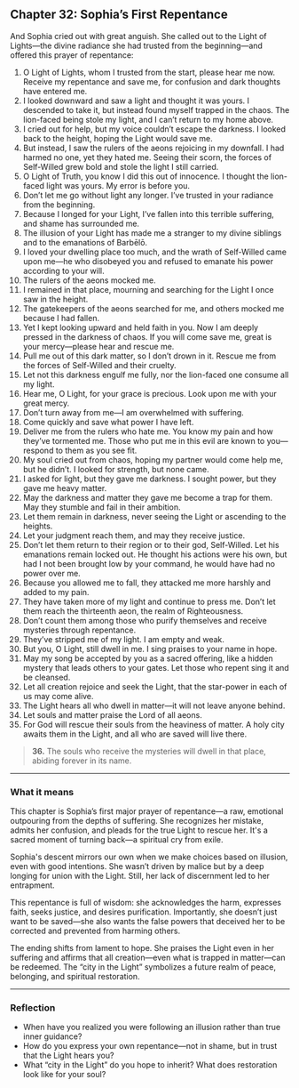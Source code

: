 ## Chapter 32: Sophia’s First Repentance

And Sophia cried out with great anguish. She called out to the Light of Lights—the divine radiance she had trusted from the beginning—and offered this prayer of repentance:

1. O Light of Lights, whom I trusted from the start, please hear me now. Receive my repentance and save me, for confusion and dark thoughts have entered me.
2. I looked downward and saw a light and thought it was yours. I descended to take it, but instead found myself trapped in the chaos. The lion-faced being stole my light, and I can’t return to my home above.
3. I cried out for help, but my voice couldn’t escape the darkness. I looked back to the height, hoping the Light would save me.
4. But instead, I saw the rulers of the aeons rejoicing in my downfall. I had harmed no one, yet they hated me. Seeing their scorn, the forces of Self-Willed grew bold and stole the light I still carried.
5. O Light of Truth, you know I did this out of innocence. I thought the lion-faced light was yours. My error is before you.
6. Don’t let me go without light any longer. I’ve trusted in your radiance from the beginning.
7. Because I longed for your Light, I’ve fallen into this terrible suffering, and shame has surrounded me.
8. The illusion of your Light has made me a stranger to my divine siblings and to the emanations of Barbēlō.
9. I loved your dwelling place too much, and the wrath of Self-Willed came upon me—he who disobeyed you and refused to emanate his power according to your will.
10. The rulers of the aeons mocked me.
11. I remained in that place, mourning and searching for the Light I once saw in the height.
12. The gatekeepers of the aeons searched for me, and others mocked me because I had fallen.
13. Yet I kept looking upward and held faith in you. Now I am deeply pressed in the darkness of chaos. If you will come save me, great is your mercy—please hear and rescue me.
14. Pull me out of this dark matter, so I don’t drown in it. Rescue me from the forces of Self-Willed and their cruelty.
15. Let not this darkness engulf me fully, nor the lion-faced one consume all my light.
16. Hear me, O Light, for your grace is precious. Look upon me with your great mercy.
17. Don’t turn away from me—I am overwhelmed with suffering.
18. Come quickly and save what power I have left.
19. Deliver me from the rulers who hate me. You know my pain and how they’ve tormented me. Those who put me in this evil are known to you—respond to them as you see fit.
20. My soul cried out from chaos, hoping my partner would come help me, but he didn’t. I looked for strength, but none came.
21. I asked for light, but they gave me darkness. I sought power, but they gave me heavy matter.
22. May the darkness and matter they gave me become a trap for them. May they stumble and fail in their ambition.
23. Let them remain in darkness, never seeing the Light or ascending to the heights.
24. Let your judgment reach them, and may they receive justice.
25. Don’t let them return to their region or to their god, Self-Willed. Let his emanations remain locked out. He thought his actions were his own, but had I not been brought low by your command, he would have had no power over me.
26. Because you allowed me to fall, they attacked me more harshly and added to my pain.
27. They have taken more of my light and continue to press me. Don’t let them reach the thirteenth aeon, the realm of Righteousness.
28. Don’t count them among those who purify themselves and receive mysteries through repentance.
29. They’ve stripped me of my light. I am empty and weak.
30. But you, O Light, still dwell in me. I sing praises to your name in hope.
31. May my song be accepted by you as a sacred offering, like a hidden mystery that leads others to your gates. Let those who repent sing it and be cleansed.
32. Let all creation rejoice and seek the Light, that the star-power in each of us may come alive.
33. The Light hears all who dwell in matter—it will not leave anyone behind.
34. Let souls and matter praise the Lord of all aeons.
35. For God will rescue their souls from the heaviness of matter. A holy city awaits them in the Light, and all who are saved will live there.
> **36.** The souls who receive the mysteries will dwell in that place, abiding forever in its name.

---

### What it means

This chapter is Sophia’s first major prayer of repentance—a raw, emotional outpouring from the depths of suffering. She recognizes her mistake, admits her confusion, and pleads for the true Light to rescue her. It's a sacred moment of turning back—a spiritual cry from exile.

Sophia's descent mirrors our own when we make choices based on illusion, even with good intentions. She wasn’t driven by malice but by a deep longing for union with the Light. Still, her lack of discernment led to her entrapment.

This repentance is full of wisdom: she acknowledges the harm, expresses faith, seeks justice, and desires purification. Importantly, she doesn’t just want to be saved—she also wants the false powers that deceived her to be corrected and prevented from harming others.

The ending shifts from lament to hope. She praises the Light even in her suffering and affirms that all creation—even what is trapped in matter—can be redeemed. The “city in the Light” symbolizes a future realm of peace, belonging, and spiritual restoration.

---

### Reflection

* When have you realized you were following an illusion rather than true inner guidance?
* How do you express your own repentance—not in shame, but in trust that the Light hears you?
* What “city in the Light” do you hope to inherit? What does restoration look like for your soul?
